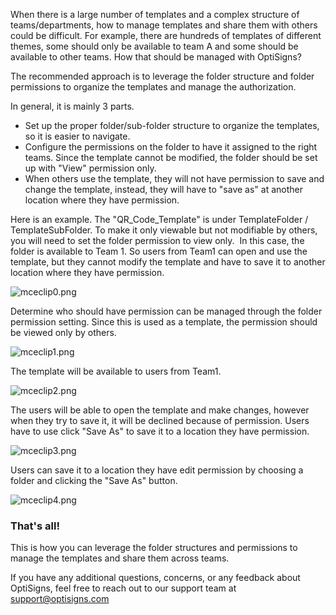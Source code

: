 <p>When there is a large number of templates and a complex structure of teams/departments, how to manage templates and share them with others could be difficult. For example, there are hundreds of templates of different themes, some should only be available to team A and some should be available to other teams. How that should be managed with OptiSigns?</p>
<p>The recommended approach is to leverage the folder structure and folder permissions to organize the templates and manage the authorization. </p>
<p>In general, it is mainly 3 parts.</p>
<ul>
<li>Set up the proper folder/sub-folder structure to organize the templates, so it is easier to navigate.</li>
<li>Configure the permissions on the folder to have it assigned to the right teams. Since the template cannot be modified, the folder should be set up with "View" permission only. </li>
<li>When others use the template, they will not have permission to save and change the template, instead, they will have to "save as" at another location where they have permission.</li>
</ul>
<p>Here is an example. The "QR_Code_Template" is under TemplateFolder / TemplateSubFolder. To make it only viewable but not modifiable by others, you will need to set the folder permission to view only.  In this case, the folder is available to Team 1. So users from Team1 can open and use the template, but they cannot modify the template and have to save it to another location where they have permission.  </p>
<p><img src="https://support.optisigns.com/hc/article_attachments/4428983032467" alt="mceclip0.png"></p>
<p>Determine who should have permission can be managed through the folder permission setting. Since this is used as a template, the permission should be viewed only by others.</p>
<p><img src="https://support.optisigns.com/hc/article_attachments/4428989990419" alt="mceclip1.png"></p>
<p>The template will be available to users from Team1. </p>
<p><img src="https://support.optisigns.com/hc/article_attachments/4428994050835" alt="mceclip2.png"></p>
<p>The users will be able to open the template and make changes, however when they try to save it, it will be declined because of permission. Users have to use click "Save As" to save it to a location they have permission. </p>
<p><img src="https://support.optisigns.com/hc/article_attachments/4429003896083" alt="mceclip3.png"></p>
<p>Users can save it to a location they have edit permission by choosing a folder and clicking the "Save As" button.</p>
<p><img src="https://support.optisigns.com/hc/article_attachments/4428995962771" alt="mceclip4.png"></p>
<h3 id="h_01HPZTNBA8720DF3THR8C8T0FY"><strong>That's all! </strong></h3>
<p>This is how you can leverage the folder structures and permissions to manage the templates and share them across teams.</p>
<p>If you have any additional questions, concerns, or any feedback about OptiSigns, feel free to reach out to our support team at <a href="mailto:support@optisigns.com" target="_self" rel="undefined">support@optisigns.com</a></p>